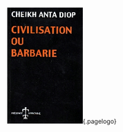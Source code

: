 <!-- TITLE: Civilisation ou barbarie -->
<!-- SUBTITLE: Présentation du livre Civilisation ou barbarie -->

![Civilisation Ou Barbarie](/uploads/ouvrage/civilisation-ou-barbarie.jpg "Cheick Anta Diop − Civilisation ou barbarie"){.pagelogo}